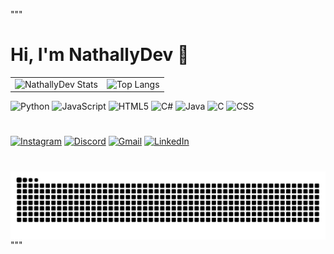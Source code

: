 """
# Hi, I'm NathallyDev 🍒

<table>
  <tr>
    <td>
      <img src="https://github-readme-stats.vercel.app/api?username=NathallyDev&show_icons=true&theme=dark&hide_title=true&hide=prs,issues&count_private=true&include_all_commits=true&line_height=43" alt="NathallyDev Stats" />
    </td>
    <td>
      <img src="https://github-readme-stats.vercel.app/api/top-langs/?username=NathallyDev&layout=compact&theme=dark&hide_title=true&count_private=true&langs_count=10&line_height=22&cache_seconds=3600" alt="Top Langs" />
    </td>
  </tr>
</table>

<p>
  <img src="https://cdn.jsdelivr.net/gh/devicons/devicon@latest/icons/python/python-original.svg" width="40" height="40" alt="Python"/>
  <img src="https://cdn.jsdelivr.net/gh/devicons/devicon@latest/icons/javascript/javascript-original.svg" width="40" height="40" alt="JavaScript"/>
  <img src="https://cdn.jsdelivr.net/gh/devicons/devicon@latest/icons/html5/html5-original.svg" width="40" height="40" alt="HTML5"/>
  <img src="https://cdn.jsdelivr.net/gh/devicons/devicon@latest/icons/csharp/csharp-original.svg" width="40" height="40" alt="C#"/>
  <img src="https://cdn.jsdelivr.net/gh/devicons/devicon@latest/icons/java/java-original.svg" width="40" height="40" alt="Java"/>
  <img src="https://cdn.jsdelivr.net/gh/devicons/devicon@latest/icons/c/c-original.svg" width="40" height="40" alt="C"/>
  <img src="https://cdn.jsdelivr.net/gh/devicons/devicon@latest/icons/css3/css3-original.svg" width="40" height="40" alt="CSS"/>
</p>

#

[![Instagram](https://img.shields.io/badge/Instagram-E4405F?style=flat&logo=instagram&logoColor=white)](https://www.instagram.com/NathallyDev)
[![Discord](https://img.shields.io/badge/Discord-7289DA?style=flat&logo=discord&logoColor=white)](https://discord.com/users/nittryzinha)
[![Gmail](https://img.shields.io/badge/Gmail-D14836?style=flat&logo=gmail&logoColor=white)](mailto:nathally.dev@gmail.com)
[![LinkedIn](https://img.shields.io/badge/LinkedIn-0A66C2?style=flat&logo=linkedin&logoColor=white)](https://www.linkedin.com/in/náthally-lima-arruda-901235217)

#

<picture align="center">
  <source media="(prefers-color-scheme: dark)" srcset="https://raw.githubusercontent.com/NathallyDev/NathallyDev/output/github-contribution-grid-snake-dark.svg">
  <source media="(prefers-color-scheme: light)" srcset="https://raw.githubusercontent.com/NathallyDev/NathallyDev/output/github-contribution-grid-snake-dark.svg">
  <img align="center" alt="github contribution grid snake animation" src="https://raw.githubusercontent.com/NathallyDev/NathallyDev/output/github-contribution-grid-snake.svg">
</picture>
"""
